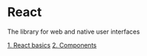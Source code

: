 # React

The library for web and native user interfaces


[1. React basics](1.%20React%20basics/index.md)
[2. Components](2.%20Components/index.md)